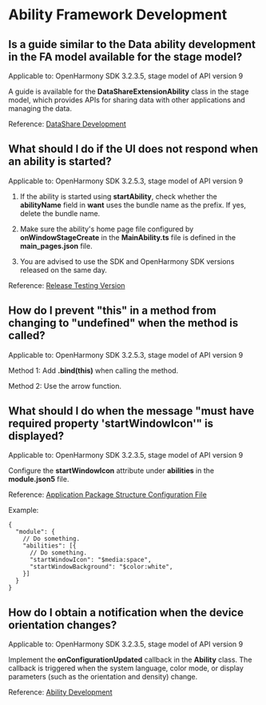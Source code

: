 # Ability Framework Development

## Is a guide similar to the Data ability development in the FA model available for the stage model?

Applicable to: OpenHarmony SDK 3.2.3.5, stage model of API version 9

A guide is available for the **DataShareExtensionAbility** class in the stage model, which provides APIs for sharing data with other applications and managing the data.

Reference: [DataShare Development](../database/database-datashare-guidelines.md)

## What should I do if the UI does not respond when an ability is started?

Applicable to: OpenHarmony SDK 3.2.5.3, stage model of API version 9

1. If the ability is started using **startAbility**, check whether the **abilityName** field in **want** uses the bundle name as the prefix. If yes, delete the bundle name.

2. Make sure the ability's home page file configured by **onWindowStageCreate** in the **MainAbility.ts** file is defined in the **main_pages.json** file.

3. You are advised to use the SDK and OpenHarmony SDK versions released on the same day.

Reference: [Release Testing Version](https://gitee.com/openharmony-sig/oh-inner-release-management/blob/master/Release-Testing-Version.md)

## How do I prevent "this" in a method from changing to "undefined" when the method is called?

Applicable to: OpenHarmony SDK 3.2.5.3, stage model of API version 9

Method 1: Add **.bind(this)** when calling the method.

Method 2: Use the arrow function.

## What should I do when the message "must have required property 'startWindowIcon'" is displayed?

Applicable to: OpenHarmony SDK 3.2.3.5, stage model of API version 9

Configure the **startWindowIcon** attribute under **abilities** in the **module.json5** file.

Reference: [Application Package Structure Configuration File](../quick-start/stage-structure.md)

  Example:

```
{
  "module": {
    // Do something.
    "abilities": [{
      // Do something.
      "startWindowIcon": "$media:space",
      "startWindowBackground": "$color:white",
    }]
  }
}
```

## How do I obtain a notification when the device orientation changes?

Applicable to: OpenHarmony SDK 3.2.3.5, stage model of API version 9

Implement the **onConfigurationUpdated** callback in the **Ability** class. The callback is triggered when the system language, color mode, or display parameters (such as the orientation and density) change.

Reference: [Ability Development](../ability/stage-ability.md)
